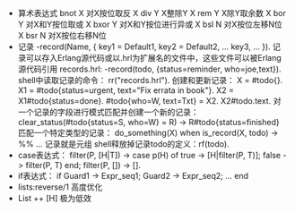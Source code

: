 - 算术表达式
    bnot X 对X按位取反
    X div Y X整除Y
    X rem Y X除Y取余数
    X bor Y 对X和Y按位取或
    X bxor Y 对X和Y按位进行异或
    X bsl N 对X按位左移N位
    X bsr N 对X按位右移N位
 - 记录
    -record(Name, {
                key1 = Default1,
                key2 = Default2,
                ...
                key3,
                ...
                }).
    记录可以存入Erlang源代码或以.hrl为扩展名的文件中，这些文件可以被Erlang源代码引用
    records.hrl:
    -record(todo, {status=reminder, who=joe,text}).
    shell中读取记录的命令：
    rr("records.hrl").
    创建和更新记录：
        X = #todo{}.
        X1 = #todo{status=urgent, text="Fix errata in book"}.
        X2 = X1#todo{status=done}.
        #todo{who=W, text=Txt} = X2.
        X2#todo.text.
    对一个记录的字段进行模式匹配并创建一个新的记录：
        clear_status(#todo{status=S, who=W} = R) ->
            R#todo{status=finished}
    匹配一个特定类型的记录：
        do_something(X) when is_record(X, todo) ->
            %% ...
    记录就是元组
    shell释放掉记录todo的定义：rf(todo).
 - case表达式：
    filter(P, [H|T]) ->
        case p(H) of
            true -> [H|filter(P, T)];
            false -> filter(P, T)
        end;
    filter(P, []) ->
        [].
 - if表达式：
    if
        Guard1 ->
            Expr_seq1;
        Guard2 ->
            Expr_seq2;
        ...
    end
 - lists:reverse/1 高度优化
 - List ++ [H] 极为低效
    